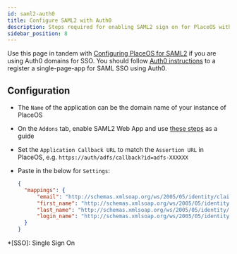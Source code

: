 ```yaml
---
id: saml2-auth0
title: Configure SAML2 with Auth0
description: Steps required for enabling SAML2 sign on for PlaceOS with Auth0
sidebar_position: 8
---
```


Use this page in tandem with [Configuring PlaceOS for SAML2](configure-saml.md) if you are using Auth0 domains for SSO.
You should follow [Auth0 instructions](https://auth0.com/docs/dashboard/guides/applications/register-app-spa) to a register a single-page-app for SAML SSO using Auth0.


## Configuration

* The `Name` of the application can be the domain name of your instance of PlaceOS  
* On the `Addons` tab, enable SAML2 Web App and use [these steps](https://auth0.com/docs/protocols/saml/saml2webapp-tutorial) as a guide
* Set the `Application Callback URL` to match the `Assertion URL` in PlaceOS, e.g. `https://auth/adfs/callback?id=adfs-XXXXXX`
* Paste in the below for `Settings`:

  ```json
  {
    "mappings": {
        "email": "http://schemas.xmlsoap.org/ws/2005/05/identity/claims/emailaddress",
        "first_name": "http://schemas.xmlsoap.org/ws/2005/05/identity/claims/givenname",
        "last_name": "http://schemas.xmlsoap.org/ws/2005/05/identity/claims/surname",
        "login_name": "http://schemas.xmlsoap.org/ws/2005/05/identity/claims/windowsaccountname"
    }
  }
  ```

*[SSO]: Single Sign On
